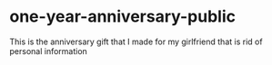 # one-year-anniversary-public
This is the anniversary gift that I made for my girlfriend that is rid of personal information
